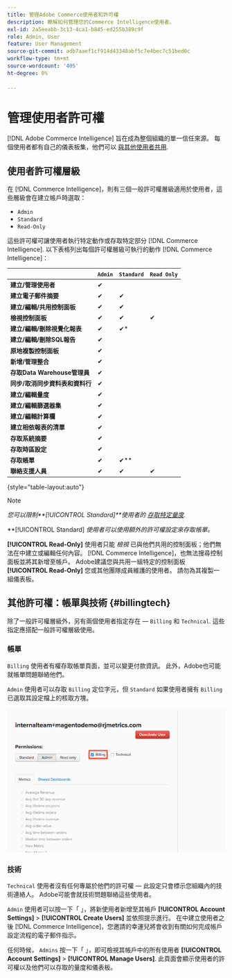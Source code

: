 ```yaml
---
title: 管理Adobe Commerce使用者和許可權
description: 瞭解如何管理您的Commerce Intelligence使用者。
exl-id: 2a5eeabb-3c13-4ca1-b845-ed255b389c9f
role: Admin, User
feature: User Management
source-git-commit: adb7aaef1cf914d43348abf5c7e4bec7c51bed0c
workflow-type: tm+mt
source-wordcount: '405'
ht-degree: 0%

---
```


# 管理使用者許可權

[!DNL Adobe Commerce Intelligence] 旨在成為整個組織的單一信任來源。 每個使用者都有自己的儀表板集，他們可以 [與其他使用者共用](../../data-user/dashboards/share-dashboard-with-users.md).

## 使用者許可權層級

在 [!DNL Commerce Intelligence]，則有三個一般許可權層級適用於使用者，這些層級會在建立帳戶時選取：

* `Admin`
* `Standard`
* `Read-Only`

這些許可權可讓使用者執行特定動作或存取特定部分 [!DNL Commerce Intelligence]. 以下表格列出每個許可權層級可執行的動作 [!DNL Commerce Intelligence]：

|   | `Admin` | `Standard` | `Read Only` |
| -----|-----|-----|----|
| **建立/管理使用者** | ✔ |   |   |
| **建立電子郵件摘要** | ✔ | ✔ |   |
| **建立/編輯/共用控制面板** | ✔ | ✔ |   |
| **檢視控制面板** | ✔ | ✔ | ✔ |
| **建立/編輯/刪除視覺化報表** | ✔ | ✔* |   |
| **建立/編輯/刪除SQL報告** | ✔ |  |   |
| **原地複製控制面板** | ✔ |   |   |
| **新增/管理整合** | ✔ |   |   |
| **存取Data Warehouse管理員** | ✔ |   |   |
| **同步/取消同步資料表和資料行** | ✔ |   |   |
| **建立/編輯量度** | ✔ |   |   |
| **建立/編輯篩選器集** | ✔ |   |   |
| **建立/編輯計算欄** | ✔ |   |   |
| **建立相依報表的清單** | ✔ |   |   |
| **存取系統摘要** | ✔ |   |   |
| **存取時區設定** | ✔ |   |   |
| **存取帳單** | ✔ | ✔** |   |
| **聯絡支援人員** | ✔ | ✔ | ✔ |

{style="table-layout:auto"}

>[!NOTE]
>
>_您可以限制&#x200B;**[!UICONTROL Standard]**使用者的 [存取特定量度](../../administrator/user-management/restrict-metric-access.md)._
>
>**[!UICONTROL Standard] _使用者可以使用額外的許可權設定來存取帳單。_
>
>**[!UICONTROL Read-Only]** 使用者只能 _檢視_ 已與他們共用的控制面板；他們無法在中建立或編輯任何內容。 [!DNL Commerce Intelligence]，也無法搜尋控制面板並將其新增至帳戶。 Adobe建議您與共用一組特定的控制面板 **[!UICONTROL Read-Only]** 您或其他團隊成員維護的使用者。 請勿為其複製一組儀表板。

## 其他許可權：帳單與技術 {#billingtech}

除了一般許可權層級外，另有兩個使用者指定存在 —  `Billing` 和 `Technical`. 這些指定應搭配一般許可權層級使用。

### 帳單

`Billing` 使用者有權存取帳單頁面，並可以變更付款資訊。 此外，Adobe也可能就帳單問題聯絡他們。

`Admin` 使用者可以存取 `Billing` 定位字元，但 `Standard` 如果使用者擁有 `Billing` 已選取其設定檔上的核取方塊。

![帳單](../../assets/billing.png)<!--{: width="550" height="363"}-->

### 技術

`Technical` 使用者沒有任何專屬於他們的許可權 — 此設定只會標示您組織內的技術連絡人。 Adobe可能會就技術問題聯絡這些使用者。

`Admin` 使用者可以按一下「 」，將新使用者新增至其帳戶 **[!UICONTROL Account Settings]** > **[!UICONTROL Create Users]** 並依照提示進行。 在中建立使用者之後 [!DNL Commerce Intelligence]，您邀請的幸運兒將會收到有關如何完成帳戶設定流程的電子郵件指示。

任何時候， `Admins` 按一下「 」，即可檢視其帳戶中的所有使用者 **[!UICONTROL Account Settings]** > **[!UICONTROL Manage Users]**. 此頁面會顯示使用者的許可權以及他們可以存取的量度和儀表板。
